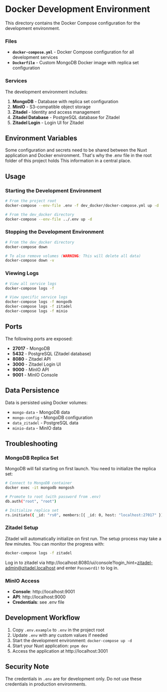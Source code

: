 # Docker Development Environment

This directory contains the Docker Compose configuration for the development environment.

### Files

- **`docker-compose.yml`** - Docker Compose configuration for all development services
- **`Dockerfile`** - Custom MongoDB Docker image with replica set configuration

### Services

The development environment includes:

1. **MongoDB** - Database with replica set configuration
2. **MinIO** - S3-compatible object storage
3. **Zitadel** - Identity and access management
4. **Zitadel Database** - PostgreSQL database for Zitadel
5. **Zitadel Login** - Login UI for Zitadel

## Environment Variables

Some configuration and secrets need to be shared between the Nuxt application and Docker environment.
That's why the .env file in the root folder of this project holds This information in a central place.

## Usage

### Starting the Development Environment

```bash
# From the project root
docker-compose --env-file .env -f dev_docker/docker-compose.yml up -d

# From the dev_docker directory
docker-compose --env-file ../.env up -d
```

### Stopping the Development Environment

```bash
# From the dev_docker directory
docker-compose down

# To also remove volumes (WARNING: This will delete all data)
docker-compose down -v
```

### Viewing Logs

```bash
# View all service logs
docker-compose logs -f

# View specific service logs
docker-compose logs -f mongodb
docker-compose logs -f zitadel
docker-compose logs -f minio
```

## Ports

The following ports are exposed:

- **27017** - MongoDB
- **5432** - PostgreSQL (Zitadel database)
- **8080** - Zitadel API
- **3000** - Zitadel Login UI
- **9000** - MinIO API
- **9001** - MinIO Console

## Data Persistence

Data is persisted using Docker volumes:

- `mongo-data` - MongoDB data
- `mongo-config` - MongoDB configuration
- `data_zitadel` - PostgreSQL data
- `minio-data` - MinIO data

## Troubleshooting

### MongoDB Replica Set

MongoDB will fail starting on first launch.
You need to initialize the replica set:

```bash
# Connect to MongoDB container
docker exec -it mongodb mongosh

# Promote to root (with password from .env)
db.auth("root", "root")

# Initialize replica set
rs.initiate({ _id: "rs0", members:[{ _id: 0, host: "localhost:27017" }]})
```

### Zitadel Setup

Zitadel will automatically initialize on first run. The setup process may take a few minutes. You can monitor the progress with:

```bash
docker-compose logs -f zitadel
```

Log in to zitadel via http://localhost:8080/ui/console?login_hint=zitadel-admin@zitadel.localhost and enter `Password1!` to log in.

### MinIO Access

- **Console**: http://localhost:9001
- **API**: http://localhost:9000
- **Credentials**: see .env file

## Development Workflow

1. Copy `.env.example` to `.env` in the project root
2. Update `.env` with any custom values if needed
3. Start the development environment: `docker-compose up -d`
4. Start your Nuxt application: `pnpm dev`
5. Access the application at http://localhost:3001

## Security Note

The credentials in `.env` are for development only. Do not use these credentials in production environments.
